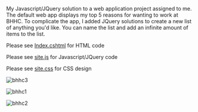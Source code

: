 My Javascript/JQuery solution to a web application project assigned to me.
The default web app displays my top 5 reasons for wanting to work at BHHC.
To complicate the app, I added JQuery solutions to create a new list of anything you'd like. 
You can name the list and add an infinite amount of items to the list. 

Please see [Index.cshtml](https://github.com/Migueldesousa94/BHHC/blob/master/BHHC/BHHC/Views/Home/Index.cshtml) for HTML code

Please see [site.js](https://github.com/Migueldesousa94/BHHC/blob/master/BHHC/BHHC/wwwroot/js/site.js) for Javascript/JQuery code

Please see [site.css](https://github.com/Migueldesousa94/BHHC/blob/master/BHHC/BHHC/wwwroot/css/site.css) for CSS design

![bhhc3](https://user-images.githubusercontent.com/23391796/58572662-f4c20180-81f0-11e9-8dd3-836723fe5606.JPG)

![bhhc1](https://user-images.githubusercontent.com/23391796/58571832-61d49780-81ef-11e9-8223-60aaf8b6639f.JPG)

![bhhc2](https://user-images.githubusercontent.com/23391796/58571852-68fba580-81ef-11e9-9724-0838c5ca2a59.JPG)
